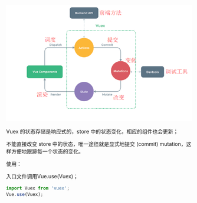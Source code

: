 ![](./images/9.png)

Vuex 的状态存储是响应式的，store 中的状态变化，相应的组件也会更新；

不能直接改变 store 中的状态，唯一途径就是显式地提交 (commit) mutation，这样方便地跟踪每一个状态的变化。

使用：

入口文件调用Vue.use(Vuex)；

```javascript
import Vuex from 'vuex';
Vue.use(Vuex);
```
